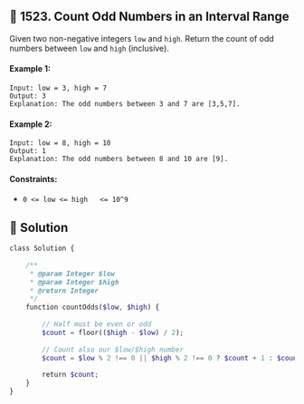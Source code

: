 ## 📝 1523. Count Odd Numbers in an Interval Range  
Given two non-negative integers `low` and `high`. Return the count of odd numbers between `low` and `high`   (inclusive).  
     
  
#### Example 1:  

```
Input: low = 3, high = 7
Output: 3
Explanation: The odd numbers between 3 and 7 are [3,5,7].
```
#### Example 2:  

```
Input: low = 8, high = 10
Output: 1
Explanation: The odd numbers between 8 and 10 are [9].
```
  
#### Constraints:  
+ `0 <= low <= high   <= 10^9`  
  
## 📝 Solution 
```php  
class Solution {  
  
    /**  
     * @param Integer $low  
     * @param Integer $high  
     * @return Integer  
     */  
    function countOdds($low, $high) {  
          
        // Half must be even or odd  
        $count = floor(($high - $low) / 2);  
  
        // Count also our $low/$high number  
        $count = $low % 2 !== 0 || $high % 2 !== 0 ? $count + 1 : $count;  
  
        return $count;  
    }  
}  
```  
